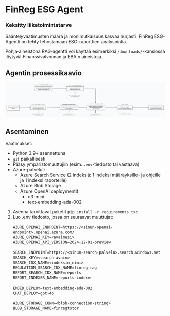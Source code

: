 # FinReg ESG Agent

### Keksitty liiketoimintatarve

Sääntelyvaatimusten määrä ja monimutkaisuus kasvaa hurjasti. 
FinReg ESG-Agentti on tehty tehostamaan ESG-raporttien analysointia.

Pohja-aineistona RAG-agentti voi käyttää esimerkiksi `/downloads/`-kansiossa löytyviä
Finanssivalvonnan ja EBA:n aineistoja.


## Agentin prosessikaavio

![Prosessikaavio](https://github.com/RaudelWeb/FIVA_FinReg_Copilot/blob/main/images/prosessikaavio.png?raw=true)

## Asentaminen

Vaatimukset:
- Python 3.9+ asennettuna
- `git` paikallisesti
- Pääsy ympäristömuuttujiin (esim. `.env`-tiedosto tai vastaava)
- Azure-palvelut:
    - Azure Search Service (2 indeksiä: 1 indeksi määräyksille- ja ohjeille ja 1 indeksi raporteille)
    - Azure Blob Storage
    - Azure OpenAI deploymentit
        - o3-mini
        - text-embedding-ada-002

1. Asenna tarvittavat paketit
`pip install -r requirements.txt`
2. Luo .env tiedosto, jossa on seuraavat muuttujat:
    ```
    AZURE_OPENAI_ENDPOINT=https://<sinun‐openai‐endpoint>.openai.azure.com/
    AZURE_OPENAI_KEY=<avaimesi>
    AZURE_OPENAI_API_VERSION=2024-12-01-preview

    SEARCH_ENDPOINT=https://<sinun‐search‐palvelu>.search.windows.net
    SEARCH_KEY=<search‐avain>
    SEARCH_IDX_NAME=<indeksin_nimi>
    REGULATION_SEARCH_IDX_NAME=finreg-rag
    REPORT_SEARCH_IDX_NAME=reports
    REPORT_INDEXER_NAME=reports-indexer
    
    EMBED_DEPLOY=text-embedding-ada-002
    CHAT_DEPLOY=gpt-4o
    
    AZURE_STORAGE_CONN=<blob‐connection‐string>
    BLOB_STORAGE_NAME=finregtstor
   ```



